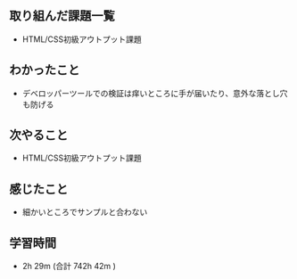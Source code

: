 ## 取り組んだ課題一覧
- HTML/CSS初級アウトプット課題
## わかったこと
- デベロッパーツールでの検証は痒いところに手が届いたり、意外な落とし穴も防げる
## 次やること
- HTML/CSS初級アウトプット課題
## 感じたこと
- 細かいところでサンプルと合わない
## 学習時間
- 2h 29m (合計 742h 42m )
